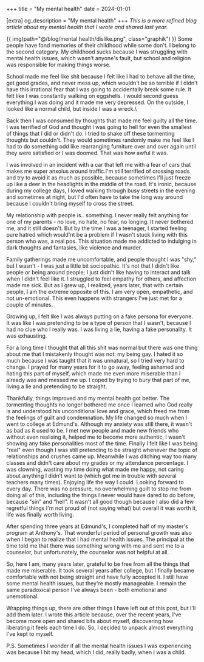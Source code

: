 +++
title = "My mental health"
date = 2024-01-01

[extra]
og_description = "My mental health"
+++
*This is a more refined blog article about my mental health that I wrote and shared last year.*

<!-- more -->

{{ img(path="@/blog/mental health/dislike.png", class="graphik") }} Some people have fond memories of their childhood while some don't. I belong to the second category. My childhood sucks because I was struggling with mental health issues, which wasn't anyone's fault, but school and religion was responsible for making things worse. 

School made me feel like shit because I felt like I had to behave all the time, get good grades, and never mess up, which wouldn't be so terrible if I didn't have this irrational fear that I was going to accidentally break some rule. It felt like I was constantly walking on eggshells. I would second guess everything I was doing and it made me very depressed. On the outside, I looked like a normal child, but inside I was a wreck.\

Back then I was consumed by thoughts that made me feel guilty all the time. I was terrified of God and thought I was going to hell for even the smallest of things that I did or didn't do. I tried to shake off these tormenting thoughts but couldn't. They would sometimes randomly make me feel like I had to do something odd like rearranging furniture over and over again until they were satisfied or I was doomed. That was how awful it was.

I was involved in an incident with a car that left me with a fear of cars that makes me super anxoius around traffic.I'm still terrified of crossing roads and try to avoid it as much as possible, because sometimes I'll just freeze up like a deer in the headlights in the middle of the road. It's ironic, because during my college days, I loved walking through busy streets in the evening and sometimes at night, but I'd often have to take the long way around because I couldn't bring myself to cross the street.

My relationship with people is.. something. I never really felt anything for one of my parents - no love, no hate, no fear, no longing. It never bothered me, and it still doesn't. But by the time I was a teenager, I started feeling pure hatred which would'nt be a problem if I wasn't stuck living with this person who was, a real pos. This situation made me addicted to indulging in dark thoughts and fantasies, like violence and murder.

Family gatherings made me uncomfortable, and people thought I was "shy," but I wasn't - I was just a little bit sociopathic. It's not that I didn't like people or being around people; I just didn't like having to interact and talk when I didn't feel like it. I struggled to feel empathy for others, and affection made me sick. But as I grew up, I realized, years later, that with certain people, I am the extreme opposite of this. I am very open, empathetic, and not un-emotional. This even happens with strangers I've just met for a couple of minutes.

Growing up, I felt like I was always putting on a fake persona for everyone. It was like I was pretending to be a type of person that I wasn't, because I had no clue who I really was. I was living a lie, having a fake personality. It was exhausting. 

For a long time I thought that all this shit was normal but there was one thing about me that I mistakenly thought was not: my being gay.
I hated it so much because I was taught that it was unnatural, so I tried very hard to change. I prayed for many years for it to go away, feeling ashamed and hating this part of myself, which made me even more miserable than I already was and messed me up. I coped by trying to bury that part of me, living a lie and pretending to be straight.

Thankfully, things improved and my mental health got better. The tormenting thoughts no longer bothered me once I learned who God really is and understood his unconditional love and grace, which freed me from the feelings of guilt and condemnation.
My life changed so much when I went to college at Edmund's. Although my anxiety was still there, it wasn't as bad as it used to be. I met new people and made new friends who without even realising it, helped me to become more authentic, I wasn't showing any fake personalities most of the time. Finally I felt like I was being "real" even though I was still pretending to be straight whenever the topic of relationships and crushes came up. Meanwhile I was ditching way too many classes and didn't care about my grades or my attendance percentage. I was clowning, wasting my time doing what made me happy, not caring about anything I didn't want to (which got me in trouble with several teachers many times). Enjoying life the way I could. Looking forward to every day. There was no pressure, no overwhelming guilt to stop me from doing all of this, including the things I never would have dared to do before, because "sin” and “hell". It wasn't all good though because I also did a few regretful things I'm not proud of (not saying what) but overall it was worth it, life was finally worth living.

After spending three years at Edmund's, I completed half of my master's program at Anthony's. That wonderful period of personal growth was also when I began to realize that I had mental health issues. The principal at the time told me that there was something wrong with me and sent me to a counselor, but unfortunately, the counselor was not helpful at all.

So, here I am, many years later, grateful to be free from all the things that made me miserable. It took several years after college, but I finally became comfortable with not being straight and have fully accepted it. I still have some mental health issues, but they're mostly manageable. I remain the same paradoxical person I've always been - both emotional and unemotional.

Wrapping things up, there are other things I have left out of this post, but I'll add them later. I wrote this article because, over the recent years, I've become more open and shared bits about myself, discovering how liberating it feels each time I do. So, I decided to unpack almost everything I've kept to myself. 

P.S. Sometimes I wonder if all the mental health issues I was experiencing was because I hit my head, which I did, really badly, when I was a child.